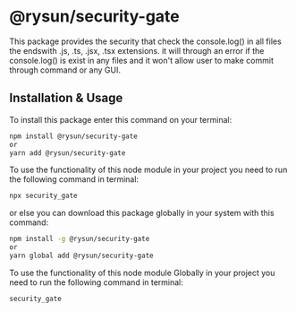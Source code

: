 # @rysun/security-gate

This package provides the security that check the console.log() in all files the endswith .js, .ts, .jsx, .tsx extensions. it will through an error if the console.log() is exist in any files and it won't allow user to make commit through command or any GUI. 

## Installation & Usage

To install this package enter this command on your terminal:
```bash
npm install @rysun/security-gate
or
yarn add @rysun/security-gate
```

To use the functionality of this node module in your project you need to run the following command in terminal:
```bash
npx security_gate
```

or else you can download this package globally in your system with this command:
```bash
npm install -g @rysun/security-gate
or
yarn global add @rysun/security-gate
```

To use the functionality of this node module Globally in your project you need to run the following command in terminal:
```bash
security_gate
```